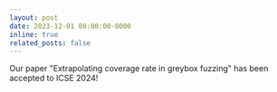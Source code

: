 ```yaml
---
layout: post
date: 2023-12-01 00:00:00-0000
inline: true
related_posts: false
---
```


Our paper "Extrapolating coverage rate in greybox fuzzing" has been accepted to ICSE 2024!